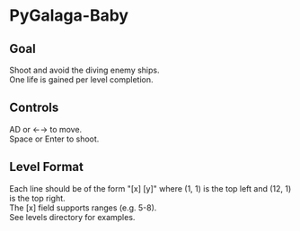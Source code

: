 # PyGalaga-Baby
## Goal
Shoot and avoid the diving enemy ships.\
One life is gained per level completion.

## Controls
AD or ←→ to move.\
Space or Enter to shoot.

## Level Format
Each line should be of the form "[x] [y]" where (1, 1) is the top left and (12, 1) is the top right.\
The [x] field supports ranges (e.g. 5-8).\
See levels directory for examples.